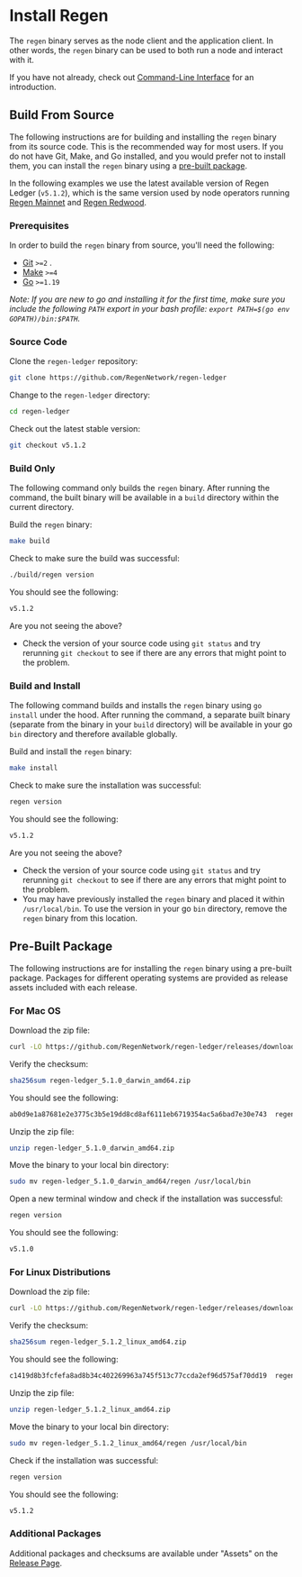 # Install Regen

The `regen` binary serves as the node client and the application client. In other words, the `regen` binary can be used to both run a node and interact with it.

If you have not already, check out [Command-Line Interface](../interfaces.md#command-line-interface) for an introduction.

## Build From Source

The following instructions are for building and installing the `regen` binary from its source code. This is the recommended way for most users. If you do not have Git, Make, and Go installed, and you would prefer not to install them, you can install the `regen` binary using a [pre-built package](#pre-built-package).

In the following examples we use the latest available version of Regen Ledger (`v5.1.2`), which is the same version used by node operators running [Regen Mainnet](regen-mainnet.md) and [Regen Redwood](redwood-testnet.md).

### Prerequisites

In order to build the `regen` binary from source, you'll need the following: 

- [Git](https://git-scm.com) `>=2` .
- [Make](https://www.gnu.org/software/make/) `>=4`
- [Go](https://golang.org/) `>=1.19`

*Note: If you are new to go and installing it for the first time, make sure you include the following `PATH` export in your bash profile: `export PATH=$(go env GOPATH)/bin:$PATH`.*

### Source Code

Clone the `regen-ledger` repository:

```bash
git clone https://github.com/RegenNetwork/regen-ledger
```

Change to the `regen-ledger` directory:

```bash
cd regen-ledger
```

Check out the latest stable version:

```bash
git checkout v5.1.2
```

### Build Only

The following command only builds the `regen` binary. After running the command, the built binary will be available in a `build` directory within the current directory.

Build the `regen` binary:

```bash
make build
```

Check to make sure the build was successful:

```bash
./build/regen version
```

You should see the following:

```bash
v5.1.2
```

Are you not seeing the above?

- Check the version of your source code using `git status` and try rerunning `git checkout` to see if there are any errors that might point to the problem.

### Build and Install

The following command builds and installs the `regen` binary using `go install` under the hood. After running the command, a separate built binary (separate from the binary in your `build` directory) will be available in your go `bin` directory and therefore available globally.

Build and install the `regen` binary:

```bash
make install
```

Check to make sure the installation was successful:

```bash
regen version
```

You should see the following:

```bash
v5.1.2
```

Are you not seeing the above?

- Check the version of your source code using `git status` and try rerunning `git checkout` to see if there are any errors that might point to the problem.
- You may have previously installed the `regen` binary and placed it within `/usr/local/bin`. To use the version in your go `bin` directory, remove the `regen` binary from this location.

## Pre-Built Package

The following instructions are for installing the `regen` binary using a pre-built package. Packages for different operating systems are provided as release assets included with each release.

### For Mac OS

Download the zip file:

```bash
curl -LO https://github.com/RegenNetwork/regen-ledger/releases/download/v5.1.0/regen-ledger_5.1.0_darwin_amd64.zip
```

Verify the checksum:

```bash
sha256sum regen-ledger_5.1.0_darwin_amd64.zip
```

You should see the following:

```bash
ab0d9e1a87681e2e3775c3b5e19dd8cd8af6111eb6719354ac5a6bad7e30e743  regen-ledger_5.1.0_darwin_amd64.zip
```

Unzip the zip file:

```bash
unzip regen-ledger_5.1.0_darwin_amd64.zip
```

Move the binary to your local bin directory:

```bash
sudo mv regen-ledger_5.1.0_darwin_amd64/regen /usr/local/bin
```

Open a new terminal window and check if the installation was successful:

```bash
regen version
```

You should see the following:

```bash
v5.1.0
```

### For Linux Distributions

Download the zip file:

```bash
curl -LO https://github.com/RegenNetwork/regen-ledger/releases/download/v5.1.2/regen-ledger_5.1.2_linux_amd64.zip
```

Verify the checksum:

```bash
sha256sum regen-ledger_5.1.2_linux_amd64.zip
```

You should see the following:

```bash
c1419d8b3fcfefa8ad8b34c402269963a745f513c77ccda2ef96d575af70dd19  regen-ledger_5.1.2_linux_amd64.zip
```

Unzip the zip file:

```bash
unzip regen-ledger_5.1.2_linux_amd64.zip
```

Move the binary to your local bin directory:

```bash
sudo mv regen-ledger_5.1.2_linux_amd64/regen /usr/local/bin
```

Check if the installation was successful:

```bash
regen version
```

You should see the following:

```bash
v5.1.2
```

### Additional Packages

Additional packages and checksums are available under "Assets" on the [Release Page](https://github.com/RegenNetwork/regen-ledger/releases/tag/v5.1.2).
